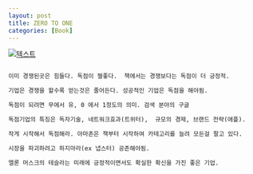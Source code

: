 ```yaml
---
layout: post
title: ZERO TO ONE
categories: [Book]
---
```


[![텍스트](http://image.yes24.com/momo/TopCate413/MidCate007/41267180.jpg)](http://www.yes24.com/Product/Goods/14795766?scode=032&OzSrank=1)

```markdown

이미 경쟁된곳은 힘들다. 독점이 젤좋다.  책에서는 경쟁보다는 독점이 더 긍정적. 

기업은 경쟁을 할수록 얻는것은 줄어든다. 성공적인 기업은 독점을 해야됨.

독점이 되려면 무에서 유, 0 에서 1정도의 의미. 검색 분야의 구글

독점기업의 특징은 독자기술, 네트워크효과(트위터),  규모의 경제, 브랜드 전략(애플).

작게 시작해서 독점해라. 아마존은 책부터 시작하여 카테고리를 늘려 모든걸 팔고 있다.

시장을 파괴하려고 하지마라(ex 냅스터) 공존해야됨.

엘론 머스크의 테슬라는 미래에 긍정적이면서도 확실한 확신을 가진 좋은 기업.
```

